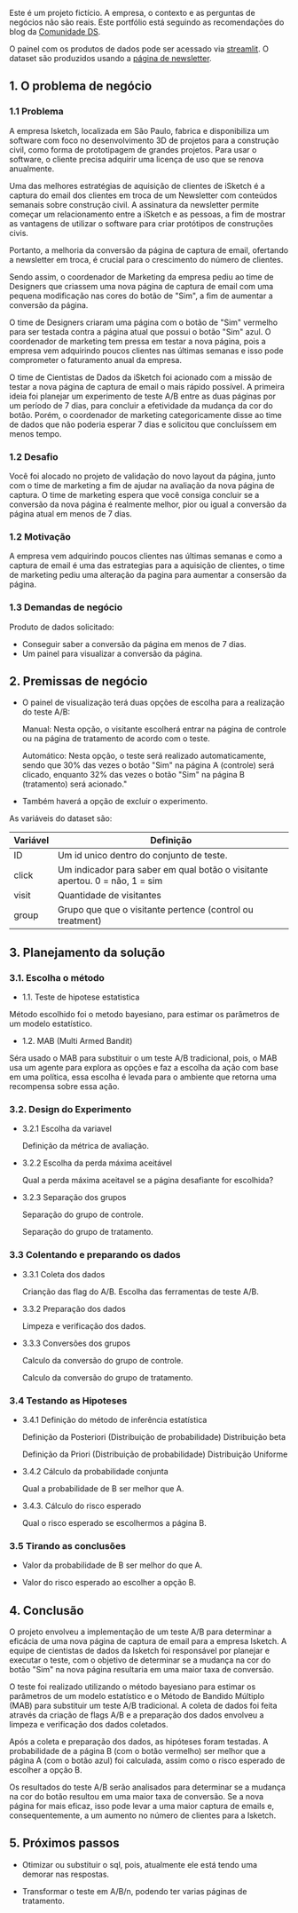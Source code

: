 Este é um projeto fictício. A empresa, o contexto e as perguntas de negócios não são reais. Este portfólio está seguindo as recomendações do blog  da [Comunidade DS](https://comunidadeds.com/).

O painel com os produtos de dados pode ser acessado via [streamlit](https://teste-ab.streamlit.app/).
O dataset são produzidos usando a [página de newsletter](https://teste-ab.onrender.com/home).

## 1. O problema de negócio
### 1.1 Problema
A empresa Isketch, localizada em São Paulo, fabrica e disponibiliza um software com foco no desenvolvimento 3D de projetos para a construção civil, como forma de prototipagem de grandes projetos.
Para usar o software, o cliente precisa adquirir uma licença de uso que se renova anualmente.

Uma das melhores estratégias de aquisição de clientes de iSketch é a captura do email dos clientes em troca de um Newsletter com conteúdos semanais sobre construção civil. A assinatura da newsletter permite começar um relacionamento entre a iSketch e as pessoas, a fim de mostrar as vantagens de utilizar o software para criar protótipos de construções civis.

Portanto, a melhoria da conversão da página de captura de email, ofertando a newsletter em troca, é crucial para o crescimento do número de clientes.

Sendo assim, o coordenador de Marketing da empresa pediu ao time de Designers que criassem uma nova página de captura de email com uma pequena modificação nas cores do botão de "Sim", a fim de aumentar a conversão da página.

O time de Designers criaram uma página com o botão de "Sim" vermelho para ser testada contra a página atual que possui o botão "Sim" azul. O coordenador de marketing tem pressa em testar a nova página, pois a empresa vem adquirindo poucos clientes nas últimas semanas e isso pode comprometer o faturamento anual da empresa.

O time de Cientistas de Dados da iSketch foi acionado com a missão de testar a nova página de captura de email o mais rápido possível. A primeira ideia foi planejar um experimento de teste A/B entre as duas páginas por um período de 7 dias, para concluir a efetividade da mudança da cor do botão. Porém, o coordenador de marketing categoricamente disse ao time de dados que não poderia esperar 7 dias e solicitou que concluíssem em menos tempo.

### 1.2 Desafio 
Você foi alocado no projeto de validação do novo layout da página, junto com o time de marketing a fim de ajudar na avaliação da nova página de captura.
O time de marketing espera que você consiga concluir se a conversão da nova página é realmente melhor, pior ou igual a conversão da página atual em menos de 7 dias.

### 1.2 Motivação
A empresa vem adquirindo poucos clientes nas últimas semanas e como a captura de email é uma das estrategias para a aquisição de clientes, o time de marketing pediu uma alteração da pagina para aumentar a consersão da página. 

### 1.3 Demandas de negócio
Produto de dados solicitado:
- Conseguir saber a conversão da página em menos de 7 dias.
- Um painel para visualizar a conversão da página.

## 2. Premissas de negócio
 - O painel de visualização terá duas opções de escolha para a realização do teste A/B:

    Manual: Nesta opção, o visitante escolherá entrar na página de controle ou na página de tratamento de acordo com o teste.

    Automático: Nesta opção, o teste será realizado automaticamente, sendo que 30% das vezes o botão "Sim" na página A (controle) será clicado, enquanto 32% das vezes o botão "Sim" na página B (tratamento) será acionado."

- Também haverá a opção de excluir o experimento.

As variáveis do dataset são:

Variável | Definição
------------ | -------------
|ID | Um id unico dentro do conjunto de teste. |
|click | Um indicador para saber em qual botão o visitante apertou. 0 = não, 1 = sim |
|visit | Quantidade de visitantes|
|group | Grupo que que o visitante pertence (control ou treatment) |

## 3. Planejamento da solução

### 3.1. Escolha o método

- 1.1. Teste de hipotese estatistica

Método escolhido foi o metodo bayesiano, para estimar os parâmetros de um modelo estatístico.

- 1.2. MAB (Multi Armed Bandit)

Séra usado o MAB para substituir o um teste A/B tradicional, pois, o MAB usa um agente para  explora as opções e faz a escolha da ação com base em uma política, essa escolha é levada para o ambiente que retorna uma recompensa sobre essa ação. 

### 3.2. Design do Experimento
 
- 3.2.1 Escolha da variavel

    Definição da métrica de avaliação.

- 3.2.2 Escolha da perda máxima aceitável

    Qual a perda máxima aceitavel se a página desafiante for escolhida?

- 3.2.3 Separação dos grupos

    Separação do grupo de controle.
    
    Separação do grupo de tratamento.
    
### 3.3 Colentando e preparando os dados

- 3.3.1 Coleta dos dados

    Crianção das flag do A/B.
    Escolha das ferramentas de teste A/B.
    
- 3.3.2 Preparação dos dados

    Limpeza e verificação dos dados.
    
- 3.3.3 Conversões dos grupos

    Calculo da conversão do grupo de controle.
    
    Calculo da conversão do grupo de tratamento.

### 3.4 Testando as Hipoteses

- 3.4.1 Definição do método de inferência estatística

    Definição da Posteriori (Distribuição de probabilidade)
            Distribuição beta
        
    Definição da Priori (Distribuição de probabilidade)
            Distribuição Uniforme
    
- 3.4.2 Cálculo da probabilidade conjunta

    Qual a probabilidade de B ser melhor que A.

- 3.4.3. Cálculo do risco esperado

    Qual o risco esperado se escolhermos a página B.

### 3.5 Tirando as conclusões

- Valor da probabilidade de B ser melhor do que A.

- Valor do risco esperado ao escolher a opção B.

## 4. Conclusão

O projeto envolveu a implementação de um teste A/B para determinar a eficácia de uma nova página de captura de email para a empresa Isketch. A equipe de cientistas de dados da Isketch foi responsável por planejar e executar o teste, com o objetivo de determinar se a mudança na cor do botão "Sim" na nova página resultaria em uma maior taxa de conversão.

O teste foi realizado utilizando o método bayesiano para estimar os parâmetros de um modelo estatístico e o Método de Bandido Múltiplo (MAB) para substituir um teste A/B tradicional. A coleta de dados foi feita através da criação de flags A/B e a preparação dos dados envolveu a limpeza e verificação dos dados coletados.

Após a coleta e preparação dos dados, as hipóteses foram testadas. A probabilidade de a página B (com o botão vermelho) ser melhor que a página A (com o botão azul) foi calculada, assim como o risco esperado de escolher a opção B.

Os resultados do teste A/B serão analisados para determinar se a mudança na cor do botão resultou em uma maior taxa de conversão. Se a nova página for mais eficaz, isso pode levar a uma maior captura de emails e, consequentemente, a um aumento no número de clientes para a Isketch.

## 5. Próximos passos

- Otimizar ou substituir o sql, pois, atualmente ele está tendo uma demorar nas respostas.

- Transformar o teste em A/B/n, podendo ter varias páginas de tratamento.